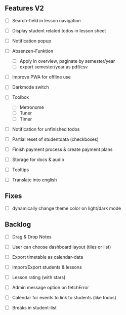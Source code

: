 ## Features V2

- [ ] Search-field in lesson navigation
- [ ] Display student related todos in lesson sheet
- [ ] Notification popup
- [ ] Absenzen-Funktion

  - [ ] Apply in overview, paginate by semester/year
  - [ ] export semester/year as pdf/csv

- [ ] Improve PWA for offline use

- [ ] Darkmode switch

- [ ] Toolbox

  - [ ] Metronome
  - [ ] Tuner
  - [ ] Timer

- [ ] Notification for unfinished todos

- [ ] Partial reset of studentdata (checkboxes)

- [ ] Finish payment process & create payment plans

- [ ] Storage for docs & audio

- [ ] Tooltips

- [ ] Translate into english

## Fixes

- [ ] dynamically change theme color on light/dark mode

## Backlog

- [ ] Drag & Drop Notes

- [ ] User can choose dashboard layout (tiles or list)

- [ ] Export timetable as calendar-data

- [ ] Import/Export students & lessons

- [ ] Lesson rating (with stars)

- [ ] Admin message option on fetchError

- [ ] Calendar for events to link to students (like todos)

- [ ] Breaks in student-list
